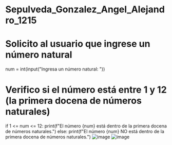 # Sepulveda_Gonzalez_Angel_Alejandro_1215

# Solicito al usuario que ingrese un número natural
num = int(input("Ingresa un número natural: "))

# Verifico si el número está entre 1 y 12 (la primera docena de números naturales)
if 1 <= num <= 12:
    print(f"El número {num} está dentro de la primera docena de números naturales.")
else:
    print(f"El número {num} NO está dentro de la primera docena de números naturales.")
![image](https://github.com/user-attachments/assets/b4c83fac-475c-4249-9b1c-c180d4e79732)
![image](https://github.com/user-attachments/assets/83e5ba39-a85a-466e-a443-52307620c6e2)
